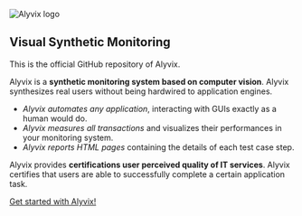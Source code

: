 ![Alyvix logo](http://www.alyvix.com/wp-content/uploads/2015/01/01-Logo-alyvix-sehr-klein.png)
## Visual Synthetic Monitoring

This is the official GitHub repository of Alyvix.

Alyvix is a **synthetic monitoring system based on computer vision**. Alyvix synthesizes real users without being hardwired to application engines.

+ *Alyvix automates any application*, interacting with GUIs exactly as a human would do.
+ *Alyvix measures all transactions* and visualizes their performances in your monitoring system.
+ *Alyvix reports HTML pages* containing the details of each test case step.

Alyvix provides **certifications user perceived quality of IT services**. Alyvix certifies that users are able to successfully complete a certain application task.

[Get started with Alyvix!](http://www.alyvix.com/getting-started-3/)
